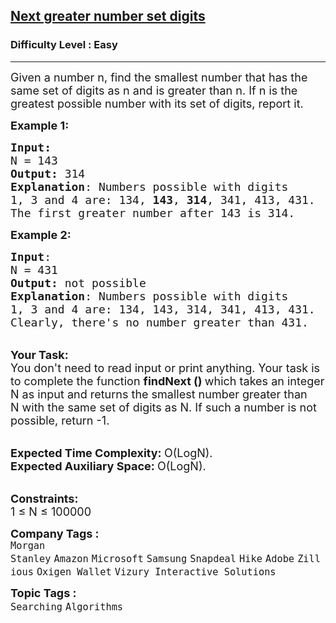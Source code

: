<h2><a href="https://www.geeksforgeeks.org/problems/next-greater-number-set-digits3503/1?page=3&category=Searching&sortBy=submissions">Next greater number set digits</a></h2><h3>Difficulty Level : Easy</h3><hr><div class="problems_problem_content__Xm_eO"><p><span style="font-size:18px">Given a number n, find the smallest number that has the same set of digits as n and is greater than n.&nbsp;If n&nbsp;is the greatest possible number with its set of digits, report it.</span></p>

<p><span style="font-size:18px"><strong>Example 1:</strong></span></p>

<pre><span style="font-size:18px"><strong>Input:</strong>
N = 143
<strong>Output:</strong> 314
<strong>Explanation</strong>: Numbers possible with digits
1, 3 and 4 are: 134, <strong>143</strong>, <strong>314</strong>, 341, 413, 431.
The first greater number after 143 is 314.
</span></pre>

<p><span style="font-size:18px"><strong>Example 2:</strong></span></p>

<pre><span style="font-size:18px"><strong>Input</strong>:
N = 431
<strong>Output:</strong> not possible
<strong>Explanation</strong>: Numbers possible with digits
1, 3 and 4 are: 134, 143, 314, 341, 413, 431.
Clearly, there's no number greater than 431.</span></pre>

<p><br>
<span style="font-size:18px"><strong>Your Task:</strong><br>
You don't need to read input or print anything. Your task is to complete the function&nbsp;<strong>findNext ()&nbsp;</strong>which takes an integer N&nbsp;as input and returns the smallest number greater than N&nbsp;with the same set of digits as N. If such a number is not possible, return -1.</span></p>

<p><br>
<span style="font-size:18px"><strong>Expected Time Complexity:&nbsp;</strong>O(LogN).<br>
<strong>Expected Auxiliary Space:&nbsp;</strong>O(LogN).</span></p>

<p><br>
<span style="font-size:18px"><strong>Constraints:</strong><br>
1 ≤ N&nbsp;≤ 100000</span></p>
</div><p><span style=font-size:18px><strong>Company Tags : </strong><br><code>Morgan Stanley</code>&nbsp;<code>Amazon</code>&nbsp;<code>Microsoft</code>&nbsp;<code>Samsung</code>&nbsp;<code>Snapdeal</code>&nbsp;<code>Hike</code>&nbsp;<code>Adobe</code>&nbsp;<code>Zillious</code>&nbsp;<code>Oxigen Wallet</code>&nbsp;<code>Vizury Interactive Solutions</code>&nbsp;<br><p><span style=font-size:18px><strong>Topic Tags : </strong><br><code>Searching</code>&nbsp;<code>Algorithms</code>&nbsp;